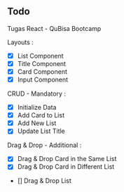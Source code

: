 ## Todo
Tugas React - QuBisa Bootcamp

Layouts :

- [x] List Component
- [x] Title Component
- [x] Card Component
- [x] Input Component

CRUD - Mandatory :

- [x] Initialize Data
- [x] Add Card to List
- [x] Add New List
- [x] Update List Title

Drag & Drop - Additional :

- [x] Drag & Drop Card in the Same List
- [x] Drag & Drop Card in Different List
- [] Drag & Drop List
